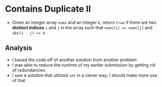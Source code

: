 # Contains Duplicate II
- Given an integer array `nums` and an integer `k`, return `true` if there are two **distinct indices** `i` and `j` in the array such that `nums[i] == nums[j]` and `abs(i - j) <= k`.

## Analysis
- I based the code off of another solution from another problem
- I was able to reduce the runtime of my earlier submission by getting rid of redundancies
- I saw a solution that utilized `set` in a clever way; I should make more use of that
